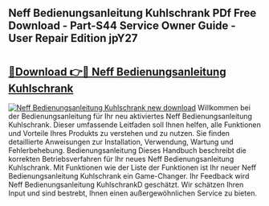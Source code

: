 ## Neff Bedienungsanleitung Kuhlschrank PDf Free Download - Part-S44 Service Owner Guide - User Repair Edition jpY27

# <h2><a href="http://df5hc1q.blite.top/?on=Neff+Bedienungsanleitung+Kuhlschrank">🔗Download 👉🔴 Neff Bedienungsanleitung Kuhlschrank</a></h2>

[![Neff Bedienungsanleitung Kuhlschrank new download](https://i.imgur.com/lujVjoI.png)](http://df5hc1q.blite.top/?on=Neff+Bedienungsanleitung+Kuhlschrank)
Willkommen bei der Bedienungsanleitung für Ihr neu aktiviertes Neff Bedienungsanleitung Kuhlschrank. Dieser umfassende Leitfaden soll Ihnen helfen, alle Funktionen und Vorteile Ihres Produkts zu verstehen und zu nutzen. Sie finden detaillierte Anweisungen zur Installation, Verwendung, Wartung und Fehlerbehebung. Bedienungsanleitung Dieses Handbuch beschreibt die korrekten Betriebsverfahren für Ihr neues Neff Bedienungsanleitung Kuhlschrank. Mit Funktionen wie der Liste der Funktionen ist Ihr neuer Neff Bedienungsanleitung Kuhlschrank ein Game-Changer. Ihr Feedback wird Neff Bedienungsanleitung KuhlschrankD geschätzt. Wir schätzen Ihren Input und sind bestrebt, Ihnen einen außergewöhnlichen Service zu bieten.
